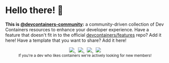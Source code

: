 # Hello there! 👋

**This is [@devcontainers-community]:** a community-driven collection of Dev
Containers resources to enhance your developer experience. Have a feature that
doesn't fit in to the official [devcontainers/features] repo? Add it here! Have
a template that you want to share? Add it here!

<p align=center>
  <a href="https://github.com/devcontainers-community/features/discussions/new?category=ideas">
    <img src="https://img.shields.io/static/v1?style=for-the-badge&message=%F0%9F%A7%B0+Add+a+feature&color=CB3837&label=">
  </a>
  &nbsp;
  <a href="https://github.com/devcontainers-community/templates/discussions/new?category=ideas">
    <img src="https://img.shields.io/static/v1?style=for-the-badge&message=%F0%9F%93%8B+Add+a+template&color=0ABF53&label=">
  </a>
  &nbsp;
  <a href="https://github.com/devcontainers-community/images/discussions/new?category=ideas">
    <img src="https://img.shields.io/static/v1?style=for-the-badge&message=%F0%9F%90%B3+Add+an+image&color=2496ED&label=">
  </a>
  &nbsp;
  <a href="https://github.com/orgs/devcontainers-community/discussions/new?category=general">
    <img src="https://img.shields.io/static/v1?style=for-the-badge&message=%F0%9F%A4%9D+Join+the+org&color=222222&label=">
  </a>
  <br>
  <sub>If you're a dev who likes containers we're actively looking for new members!</sub>
</p>

[@devcontainers-community]: https://github.com/devcontainers-coommunity
[devcontainers/features]: https://github.com/devcontainers/features
